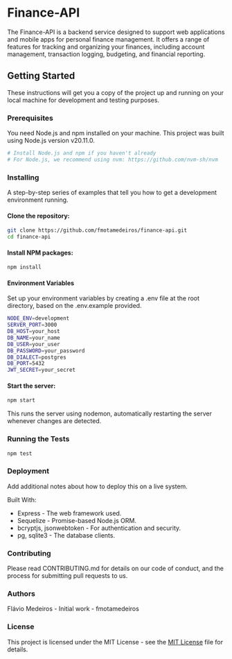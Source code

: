 # Finance-API

The Finance-API is a backend service designed to support web applications and mobile apps for personal finance management. It offers a range of features for tracking and organizing your finances, including account management, transaction logging, budgeting, and financial reporting.

## Getting Started

These instructions will get you a copy of the project up and running on your local machine for development and testing purposes.

### Prerequisites

You need Node.js and npm installed on your machine. This project was built using Node.js version v20.11.0.

```bash
# Install Node.js and npm if you haven't already
# For Node.js, we recommend using nvm: https://github.com/nvm-sh/nvm
```

### Installing

A step-by-step series of examples that tell you how to get a development environment running.


#### Clone the repository:

```bash
git clone https://github.com/fmotamedeiros/finance-api.git
cd finance-api
```

#### Install NPM packages:

```bash
npm install
```

#### Environment Variables

Set up your environment variables by creating a .env file at the root directory, based on the .env.example provided.

```bash
NODE_ENV=development
SERVER_PORT=3000
DB_HOST=your_host
DB_NAME=your_name
DB_USER=your_user
DB_PASSWORD=your_password
DB_DIALECT=postgres
DB_PORT=5432
JWT_SECRET=your_secret
```

#### Start the server:

```bash
npm start
```

This runs the server using nodemon, automatically restarting the server whenever changes are detected.

### Running the Tests

```bash
npm test
```

### Deployment
Add additional notes about how to deploy this on a live system.

Built With:

- Express - The web framework used.  
- Sequelize - Promise-based Node.js ORM.  
- bcryptjs, jsonwebtoken - For authentication and security.  
- pg, sqlite3 - The database clients.

### Contributing
Please read CONTRIBUTING.md for details on our code of conduct, and the process for submitting pull requests to us.

### Authors
Flávio Medeiros - Initial work - fmotamedeiros

### License
This project is licensed under the MIT License - see the [MIT License](LICENSE) file for details.